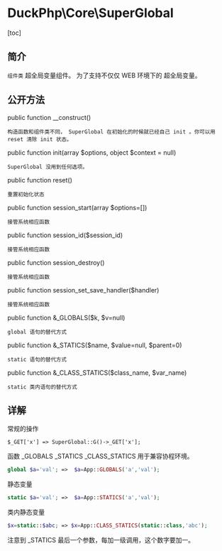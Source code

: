 # DuckPhp\Core\SuperGlobal
[toc]

## 简介

`组件类` 超全局变量组件。 为了支持不仅仅 WEB 环境下的 超全局变量。

## 公开方法
public function __construct()

    构造函数和组件类不同， SuperGlobal 在初始化的时候就已经自己 init 。你可以用 reset 清除 init 状态。
public function init(array $options, object $context = null)

    SuperGlobal 没用到任何选项。
public function reset()

    重置初始化状态
public function session_start(array $options=[])

    接管系统相应函数
public function session_id($session_id)

    接管系统相应函数
public function session_destroy()

    接管系统相应函数
public function session_set_save_handler($handler)

    接管系统相应函数
public function &_GLOBALS($k, $v=null)

    global 语句的替代方式
public function &_STATICS($name, $value=null, $parent=0)

    static 语句的替代方式
public function &_CLASS_STATICS($class_name, $var_name)

    static 类内语句的替代方式
## 详解
常规的操作
```
$_GET['x'] => SuperGlobal::G()->_GET['x'];
```


函数 _GLOBALS _STATICS _CLASS_STATICS 用于兼容协程环境。

```php
global $a='val'; =>  $a=App::GLOBALS('a','val');
```
静态变量 
```php
static $a='val'; =>  $a=App::STATICS('a','val');
```
类内静态变量
```php
$x=static::$abc; => $x=App::CLASS_STATICS(static::class,'abc');

```
注意到 _STATICS 最后一个参数，每加一级调用，这个数字要加一。
